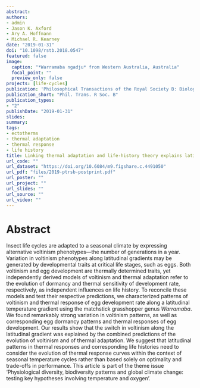 ```yaml
---
abstract: 
authors:
- admin
- Jason K. Axford
- Ary A. Hoffmann 
- Michael R. Kearney
date: "2019-01-31"
doi: "10.1098/rstb.2018.0547"
featured: false
image:
  caption: "*Warramaba ngadju* from Western Australia, Australia"
  focal_point: ""
  preview_only: false
projects: [life-cycles]
publication: 'Philosophical Transactions of the Royal Society B: Biological Sciences'
publication_short: "Phil. Trans. R Soc. B"
publication_types:
- "2"
publishDate: "2019-01-31"
slides: 
summary: 
tags:
- ectotherms
- thermal adaptation
- thermal response
- life history
title: Linking thermal adaptation and life-history theory explains latitudinal patterns of voltinism
url_code: ""
url_dataset: "https://doi.org/10.6084/m9.figshare.c.4491050"
url_pdf: "files/2019-ptrsb-postprint.pdf"
url_poster: ""
url_project: ""
url_slides: ""
url_source: ""
url_video: ""
---
```


# Abstract

Insect life cycles are adapted to a seasonal climate by expressing alternative voltinism phenotypes—the number of generations in a year. Variation in voltinism phenotypes along latitudinal gradients may be generated by developmental traits at critical life stages, such as eggs. Both voltinism and egg development are thermally determined traits, yet independently derived models of voltinism and thermal adaptation refer to the evolution of dormancy and thermal sensitivity of development rate, respectively, as independent influences on life history. To reconcile these models and test their respective predictions, we characterized patterns of voltinism and thermal response of egg development rate along a latitudinal temperature gradient using the matchstick grasshopper genus *Warramaba*. We found remarkably strong variation in voltinism patterns, as well as corresponding egg dormancy patterns and thermal responses of egg development. Our results show that the switch in voltinism along the latitudinal gradient was explained by the combined predictions of the evolution of voltinism and of thermal adaptation. We suggest that latitudinal patterns in thermal responses and corresponding life histories need to consider the evolution of thermal response curves within the context of seasonal temperature cycles rather than based solely on optimality and trade-offs in performance. This article is part of the theme issue ‘Physiological diversity, biodiversity patterns and global climate change: testing key hypotheses involving temperature and oxygen’.
